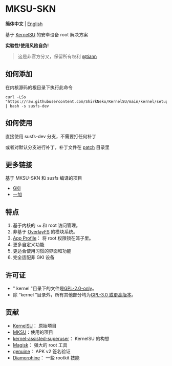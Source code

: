 # MKSU-SKN

**简体中文** | [English](README-en.md)

基于 [KernelSU](https://github.com/tiann/KernelSU) 的安卓设备 root 解决方案

**实验性!使用风险自负!**


>
> 这是非官方分叉，保留所有权利 [@tiann](https://github.com/tiann)


## 如何添加
在内核源码的根目录下执行此命令

```
curl -LSs "https://raw.githubusercontent.com/ShirkNeko/KernelSU/main/kernel/setup.sh" | bash -s susfs-dev
```

## 如何使用 

直接使用 susfs-dev 分支，不需要打任何补丁


或者对默认分支进行补丁，补丁文件在 [patch](../patch) 目录里

## 更多链接
基于 MKSU-SKN 和 susfs 编译的项目
- [GKI](https://github.com/ShirkNeko/GKI_KernelSU_SUSFS) 
- [一加](https://github.com/ShirkNeko/Action_OnePlus_MKSU_SUSFS)


## 特点

1. 基于内核的 `su` 和 root 访问管理。
2. 非基于 [OverlayFS](https://en.wikipedia.org/wiki/OverlayFS) 的模块系统。
3. [App Profile](https://kernelsu.org/guide/app-profile.html)： 将 root 权限锁在笼子里。
4. 更多自定义功能
5. 更适合使用习惯的界面和功能
6. 完全适配非 GKI 设备


## 许可证

- " kernel "目录下的文件是[GPL-2.0-only](https://www.gnu.org/licenses/old-licenses/gpl-2.0.en.html)。
- 除 “kernel ”目录外，所有其他部分均为[GPL-3.0 或更高版本](https://www.gnu.org/licenses/gpl-3.0.html)。

## 贡献

- [KernelSU](https://github.com/tiann/KernelSU)： 原始项目
- [MKSU](https://github.com/5ec1cff/KernelSU)：使用的项目
- [kernel-assisted-superuser](https://git.zx2c4.com/kernel-assisted-superuser/about/)： KernelSU 的构想
- [Magisk](https://github.com/topjohnwu/Magisk)： 强大的 root 工具
- [genuine](https://github.com/brevent/genuine/)： APK v2 签名验证
- [Diamorphine](https://github.com/m0nad/Diamorphine)： 一些 rootkit 技能
